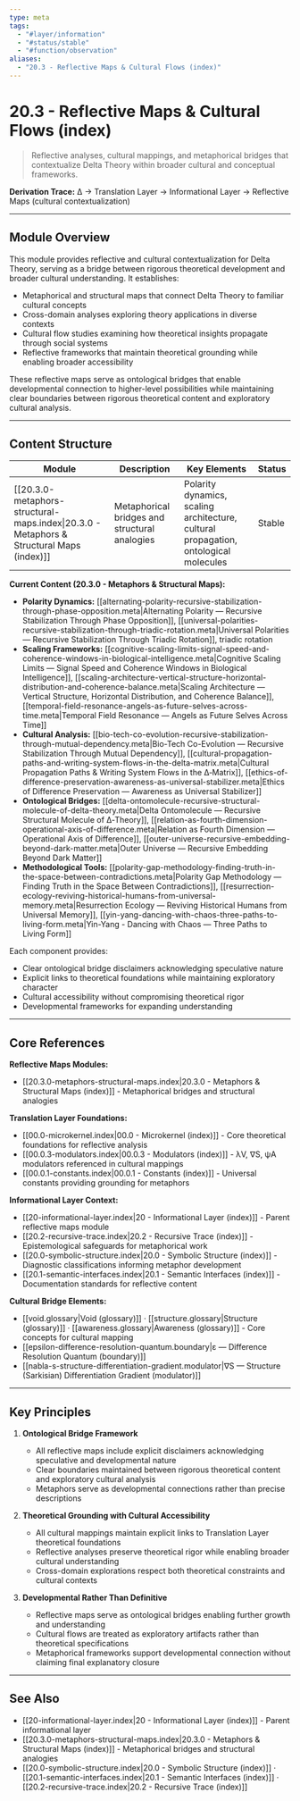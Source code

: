 ```yaml
---
type: meta
tags:
  - "#layer/information"
  - "#status/stable"
  - "#function/observation"
aliases:
  - "20.3 - Reflective Maps & Cultural Flows (index)"
---
```


# 20.3 - Reflective Maps & Cultural Flows (index)

> Reflective analyses, cultural mappings, and metaphorical bridges that contextualize Delta Theory within broader cultural and conceptual frameworks.

**Derivation Trace:** ∆ → Translation Layer → Informational Layer → Reflective Maps (cultural contextualization)

---

## Module Overview

This module provides reflective and cultural contextualization for Delta Theory, serving as a bridge between rigorous theoretical development and broader cultural understanding. It establishes:
- Metaphorical and structural maps that connect Delta Theory to familiar cultural concepts
- Cross-domain analyses exploring theory applications in diverse contexts
- Cultural flow studies examining how theoretical insights propagate through social systems
- Reflective frameworks that maintain theoretical grounding while enabling broader accessibility

These reflective maps serve as ontological bridges that enable developmental connection to higher-level possibilities while maintaining clear boundaries between rigorous theoretical content and exploratory cultural analysis.

---

## Content Structure

| Module | Description | Key Elements | Status |
|--------|-------------|--------------|--------|
| [[20.3.0-metaphors-structural-maps.index\|20.3.0 - Metaphors & Structural Maps (index)]] | Metaphorical bridges and structural analogies | Polarity dynamics, scaling architecture, cultural propagation, ontological molecules | Stable |

**Current Content (20.3.0 - Metaphors & Structural Maps):**
- **Polarity Dynamics:** [[alternating-polarity-recursive-stabilization-through-phase-opposition.meta|Alternating Polarity — Recursive Stabilization Through Phase Opposition]], [[universal-polarities-recursive-stabilization-through-triadic-rotation.meta|Universal Polarities — Recursive Stabilization Through Triadic Rotation]], triadic rotation
- **Scaling Frameworks:** [[cognitive-scaling-limits-signal-speed-and-coherence-windows-in-biological-intelligence.meta|Cognitive Scaling Limits — Signal Speed and Coherence Windows in Biological Intelligence]], [[scaling-architecture-vertical-structure-horizontal-distribution-and-coherence-balance.meta|Scaling Architecture — Vertical Structure, Horizontal Distribution, and Coherence Balance]], [[temporal-field-resonance-angels-as-future-selves-across-time.meta|Temporal Field Resonance — Angels as Future Selves Across Time]]
- **Cultural Analysis:** [[bio-tech-co-evolution-recursive-stabilization-through-mutual-dependency.meta|Bio-Tech Co-Evolution — Recursive Stabilization Through Mutual Dependency]], [[cultural-propagation-paths-and-writing-system-flows-in-the-delta-matrix.meta|Cultural Propagation Paths & Writing System Flows in the ∆‑Matrix]], [[ethics-of-difference-preservation-awareness-as-universal-stabilizer.meta|Ethics of Difference Preservation — Awareness as Universal Stabilizer]]
- **Ontological Bridges:** [[delta-ontomolecule-recursive-structural-molecule-of-delta-theory.meta|Delta Ontomolecule — Recursive Structural Molecule of ∆‑Theory]], [[relation-as-fourth-dimension-operational-axis-of-difference.meta|Relation as Fourth Dimension — Operational Axis of Difference]], [[outer-universe-recursive-embedding-beyond-dark-matter.meta|Outer Universe — Recursive Embedding Beyond Dark Matter]]
- **Methodological Tools:** [[polarity-gap-methodology-finding-truth-in-the-space-between-contradictions.meta|Polarity Gap Methodology — Finding Truth in the Space Between Contradictions]], [[resurrection-ecology-reviving-historical-humans-from-universal-memory.meta|Resurrection Ecology — Reviving Historical Humans from Universal Memory]], [[yin-yang-dancing-with-chaos-three-paths-to-living-form.meta|Yin-Yang - Dancing with Chaos — Three Paths to Living Form]]

Each component provides:
- Clear ontological bridge disclaimers acknowledging speculative nature
- Explicit links to theoretical foundations while maintaining exploratory character
- Cultural accessibility without compromising theoretical rigor
- Developmental frameworks for expanding understanding

---

## Core References

**Reflective Maps Modules:**
- [[20.3.0-metaphors-structural-maps.index|20.3.0 - Metaphors & Structural Maps (index)]] - Metaphorical bridges and structural analogies

**Translation Layer Foundations:**
- [[00.0-microkernel.index|00.0 - Microkernel (index)]] - Core theoretical foundations for reflective analysis
- [[00.0.3-modulators.index|00.0.3 - Modulators (index)]] - λV, ∇S, ψA modulators referenced in cultural mappings
- [[00.0.1-constants.index|00.0.1 - Constants (index)]] - Universal constants providing grounding for metaphors

**Informational Layer Context:**
- [[20-informational-layer.index|20 - Informational Layer (index)]] - Parent reflective maps module
- [[20.2-recursive-trace.index|20.2 - Recursive Trace (index)]] - Epistemological safeguards for metaphorical work
- [[20.0-symbolic-structure.index|20.0 - Symbolic Structure (index)]] - Diagnostic classifications informing metaphor development
- [[20.1-semantic-interfaces.index|20.1 - Semantic Interfaces (index)]] - Documentation standards for reflective content

**Cultural Bridge Elements:**
- [[void.glossary|Void (glossary)]] · [[structure.glossary|Structure (glossary)]] · [[awareness.glossary|Awareness (glossary)]] - Core concepts for cultural mapping
- [[epsilon-difference-resolution-quantum.boundary|ε — Difference Resolution Quantum (boundary)]]
- [[nabla-s-structure-differentiation-gradient.modulator|∇S — Structure (Sarkisian) Differentiation Gradient (modulator)]]

---

## Key Principles

1. **Ontological Bridge Framework**
   - All reflective maps include explicit disclaimers acknowledging speculative and developmental nature
   - Clear boundaries maintained between rigorous theoretical content and exploratory cultural analysis
   - Metaphors serve as developmental connections rather than precise descriptions

2. **Theoretical Grounding with Cultural Accessibility**
   - All cultural mappings maintain explicit links to Translation Layer theoretical foundations
   - Reflective analyses preserve theoretical rigor while enabling broader cultural understanding
   - Cross-domain explorations respect both theoretical constraints and cultural contexts

3. **Developmental Rather Than Definitive**
   - Reflective maps serve as ontological bridges enabling further growth and understanding
   - Cultural flows are treated as exploratory artifacts rather than theoretical specifications
   - Metaphorical frameworks support developmental connection without claiming final explanatory closure

---

## See Also

- [[20-informational-layer.index|20 - Informational Layer (index)]] - Parent informational layer
- [[20.3.0-metaphors-structural-maps.index|20.3.0 - Metaphors & Structural Maps (index)]] - Metaphorical bridges and structural analogies
- [[20.0-symbolic-structure.index|20.0 - Symbolic Structure (index)]] · [[20.1-semantic-interfaces.index|20.1 - Semantic Interfaces (index)]] · [[20.2-recursive-trace.index|20.2 - Recursive Trace (index)]]

